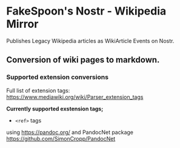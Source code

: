# FakeSpoon's Nostr - Wikipedia Mirror

Publishes Legacy Wikipedia articles as WikiArticle Events on Nostr.

## Conversion of wiki pages to markdown.

### Supported extension conversions
Full list of extension tags: https://www.mediawiki.org/wiki/Parser_extension_tags

**Currently supported exstension tags;**
- `<ref>` tags

using https://pandoc.org/ and PandocNet package https://github.com/SimonCropp/PandocNet